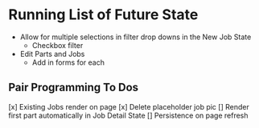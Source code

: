 # Running List of Future State

- Allow for multiple selections in filter drop downs in the New Job State
    - Checkbox filter
- Edit Parts and Jobs
    - Add in forms for each

## Pair Programming To Dos

[x] Existing Jobs render on page
[x] Delete placeholder job pic
[] Render first part automatically in Job Detail State
[] Persistence on page refresh
